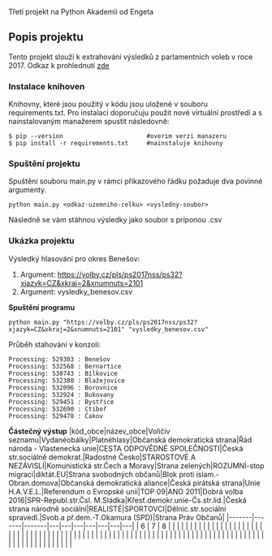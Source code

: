 Třetí projekt na Python Akademii od Engeta

## Popis projektu
Tento projekt slouží k extrahování výsledků z parlamentních voleb v roce 2017. Odkaz k prohlednutí [zde](https://volby.cz/pls/ps2017nss/ps32?xjazyk=CZ&xkraj=2&xnumnuts=2101)

### Instalace knihoven
Knihovny, které jsou použitý v kódu jsou uložené v souboru requirements.txt. Pro instalaci doporučuju použit nové virtuální prostředí a s nainstalovaným manažerem spustit následovně:
```
$ pip --version                       #overim verzi manazeru
$ pip install -r requirements.txt     #nainstaluje knihovny
```
### Spuštění projektu
Spuštění souboru main.py v rámci přikazového řádku požaduje dva povinné argumenty.
```
python main.py <odkaz-uzemniho-celku> <vysledny-soubor>
```
Následně se vám stáhnou výsledky jako soubor s príponou .csv

### Ukázka projektu
Výsledký hlasování pro okres Benešov:
1. Argument: https://volby.cz/pls/ps2017nss/ps32?xjazyk=CZ&xkraj=2&xnumnuts=2101
2. Argument: vysledky_benesov.csv

**Spuštění programu**
```
python main.py "https://volby.cz/pls/ps2017nss/ps32?xjazyk=CZ&xkraj=2&xnumnuts=2101" "vysledky_benesov.csv"
```

Průběh stahování v konzoli:
```
Processing: 529303 : Benešov
Processing: 532568 : Bernartice
Processing: 530743 : Bílkovice
Processing: 532380 : Blažejovice
Processing: 532096 : Borovnice
Processing: 532924 : Bukovany
Processing: 529451 : Bystřice
Processing: 532690 : Ctiboř
Processing: 529478 : Čakov
```
**Částečný výstup**
|kód_obce|název_obce|Voličiv seznamu|Vydanéobálky|Platnéhlasy|Občanská demokratická strana|Řád národa - Vlastenecká unie|CESTA ODPOVĚDNÉ SPOLEČNOSTI|Česká str.sociálně demokrat.|Radostné Česko|STAROSTOVÉ A NEZÁVISLÍ|Komunistická str.Čech a Moravy|Strana zelených|ROZUMNÍ-stop migraci|diktát.EU|Strana svobodných občanů|Blok proti islam.-Obran.domova|Občanská demokratická aliance|Česká pirátská strana|Unie H.A.V.E.L.|Referendum o Evropské unii|TOP 09|ANO 2011|Dobrá volba 2016|SPR-Republ.str.Čsl. M.Sládka|Křesť.demokr.unie-Čs.str.lid.|Česká strana národně sociální|REALISTÉ|SPORTOVCI|Dělnic.str.sociální spravedl.|Svob.a př.dem.-T.Okamura (SPD)|Strana Práv Občanů|
|-------|-------|-------|---|---|---|---|---|---|---|
| 6     | 7     | 8     |   |   |   |   |   |   |   |
|       |       |       |   |   |   |   |   |   |   |
|       |       |       |   |   |   |   |   |   |   |
|       |       |       |   |   |   |   |   |   |   |
|       |       |       |   |   |   |   |   |   |   |
|       |       |       |   |   |   |   |   |   |   |
|       |       |       |   |   |   |   |   |   |   |
|       |       |       |   |   |   |   |   |   |   |
|       |       |       |   |   |   |   |   |   |   |




